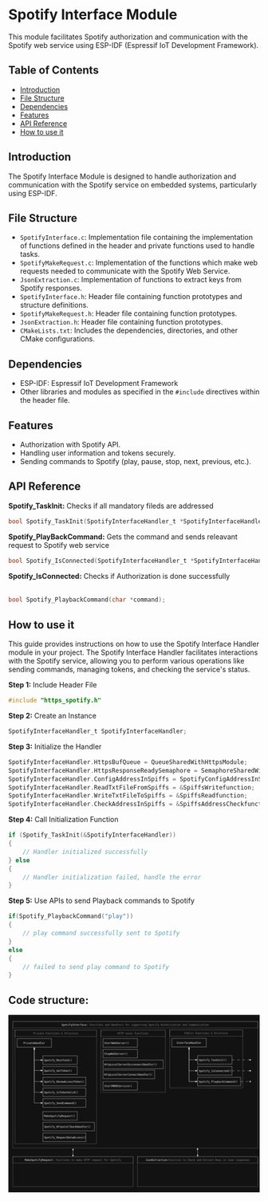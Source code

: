 # Spotify Interface Module

This module facilitates Spotify authorization and communication with the Spotify web service using ESP-IDF (Espressif IoT Development Framework).

## Table of Contents

- [Introduction](#introduction)
- [File Structure](#file-structure)
- [Dependencies](#dependencies)
- [Features](#features)
- [API Reference](#api-reference)
- [How to use it](#how-to-use-it)

## Introduction

The Spotify Interface Module is designed to handle authorization and communication with the Spotify service on embedded systems, particularly using ESP-IDF.

## File Structure

- `SpotifyInterface.c`: Implementation file containing the implementation of functions defined in the header and private functions used to handle tasks.
- `SpotifyMakeRequest.c`: Implementation of the functions which make web requests needed to communicate with the Spotify Web Service.
- `JsonExtraction.c`: Implementation of functions to extract keys from Spotify responses.
- `SpotifyInterface.h`: Header file containing function prototypes and structure definitions.
- `SpotifyMakeRequest.h`: Header file containing function prototypes.
- `JsonExtraction.h`: Header file containing function prototypes.
- `CMakeLists.txt`: Includes the dependencies, directories, and other CMake configurations.

## Dependencies

- ESP-IDF: Espressif IoT Development Framework
- Other libraries and modules as specified in the `#include` directives within the header file.

## Features

- Authorization with Spotify API.
- Handling user information and tokens securely.
- Sending commands to Spotify (play, pause, stop, next, previous, etc.).

## API Reference

**Spotify_TaskInit:** Checks if all mandatory fileds are addressed

```c
bool Spotify_TaskInit(SpotifyInterfaceHandler_t *SpotifyInterfaceHandler);
```

**Spotify_PlayBackCommand:** Gets the command and sends releavant request to Spotify web service

```c
bool Spotify_IsConnected(SpotifyInterfaceHandler_t *SpotifyInterfaceHandler);
```

**Spotify_IsConnected:** Checks if Authorization is done successfully
```c

bool Spotify_PlaybackCommand(char *command);
```

## How to use it

This guide provides instructions on how to use the Spotify Interface Handler module in your project. The Spotify Interface Handler facilitates interactions with the Spotify service, allowing you to perform various operations like sending commands, managing tokens, and checking the service's status.

**Step 1:** Include Header File

```c
#include "https_spotify.h"
```

**Step 2:** Create an Instance

```c
SpotifyInterfaceHandler_t SpotifyInterfaceHandler;
```

**Step 3:** Initialize the Handler

```c
SpotifyInterfaceHandler.HttpsBufQueue = QueueSharedWithHttpsModule;
SpotifyInterfaceHandler.HttpsResponseReadySemaphore = SemaphoreSharedWithHttpsModule;
SpotifyInterfaceHandler.ConfigAddressInSpiffs = SpotifyConfigAddressInSpiffs;
SpotifyInterfaceHandler.ReadTxtFileFromSpiffs = &SpiffsWritefunction;
SpotifyInterfaceHandler.WriteTxtFileToSpiffs = &SpiffsReadfunction;
SpotifyInterfaceHandler.CheckAddressInSpiffs = &SpiffsAddressCheckfunction;
```

**Step 4:** Call Initialization Function

```c
if (Spotify_TaskInit(&SpotifyInterfaceHandler))
{
    // Handler initialized successfully
} else 
{
    // Handler initialization failed, handle the error
}
```

**Step 5:** Use APIs to send Playback commands to Spotify

```c
if(Spotify_PlaybackCommand("play"))
{
    // play command successfully sent to Spotify
}
else
{
    // failed to send play command to Spotify
}
```

## Code structure:

![Diagram](/components/SpotifyInterface/SpotifyInterface%20structure.png)